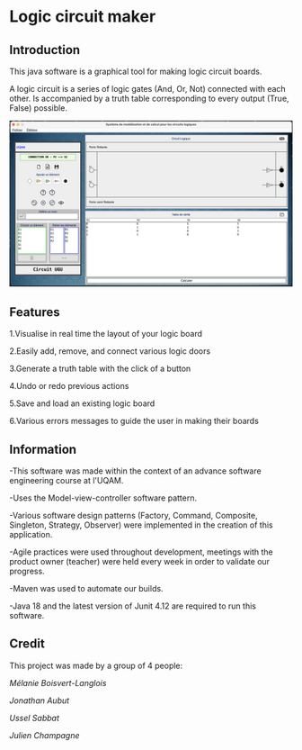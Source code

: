 # Logic circuit maker
## Introduction
This java software is a graphical tool for making logic circuit boards.

A logic circuit is a series of logic gates (And, Or, Not) connected with each other.
Is accompanied by a truth table corresponding to every output (True, False) possible.

![Alt text](Image.png "a title")

## Features
1.Visualise in real time the layout of your logic board

2.Easily add, remove, and connect various logic doors

3.Generate a truth table with the click of a button

4.Undo or redo previous actions

5.Save and load an existing logic board

6.Various errors messages to guide the user in making their boards

## Information
-This software was made within the context of an advance software engineering course at l'UQAM.

-Uses the Model-view-controller software pattern.

-Various software design patterns (Factory, Command, Composite, Singleton, Strategy, Observer) 
were implemented in the creation of this application.

-Agile practices were used throughout development, 
 meetings with the product owner (teacher) were held every week in order to validate our progress.

-Maven was used to automate our builds.

-Java 18 and the latest version of Junit 4.12 are required to run this software.

## Credit
This project was made by a group of 4 people:

*Mélanie Boisvert-Langlois*

*Jonathan Aubut*

*Ussel Sabbat*

*Julien Champagne*
